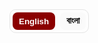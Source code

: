 <!-- 🔤 Language Switcher -->
<div class="lang-switch" role="group" aria-label="Language switch">
  <button data-lang="en" class="active">English</button>
  <button data-lang="bn">বাংলা</button>
</div>

<style>
/* Language visibility */
.lang-section{ display:none; }
body.lang-en .lang-en{ display:block; }
body.lang-bn .lang-bn{ display:block; }

/* Switcher styles (theme-friendly) */
.lang-switch{
  display:inline-flex; gap:8px; margin:0 0 1rem 0; border:1px solid #e5e5e5; border-radius:10px; padding:4px;
}
.lang-switch button{
  appearance:none; border:0; background:#fafafa; padding:6px 10px; border-radius:8px; cursor:pointer; font-weight:600;
}
.lang-switch button.active{ background:#8b0000; color:#fff; }
@media(prefers-color-scheme:dark){
  .lang-switch{ border-color:#333; }
  .lang-switch button{ background:#181818; color:#ddd; }
  .lang-switch button.active{ background:#8b0000; color:#fff; }
}

/* Shared styles from your page */
:root{
  --tile-bg:#5a0000;      /* Crimson box background */
  --icon-color:#8B0000;   /* Deep blood red icon */
  --text-light:#fff;      /* Text color on crimson */
}
.video-tiles{
  display:grid;
  gap:14px;
  grid-template-columns:repeat(2,1fr);
  margin:1.2rem 0 1.8rem;
}
@media(max-width:600px){ .video-tiles{ grid-template-columns:1fr; } }

.video-tile{
  display:flex;
  flex-direction:column;
  align-items:center;
  justify-content:center;
  text-decoration:none;
  background:var(--tile-bg);
  color:var(--text-light);
  border-radius:10px;
  padding:14px 8px;
  transition:transform .15s ease, box-shadow .15s ease;
}
.video-tile:hover{
  transform:translateY(-2px);
  box-shadow:0 6px 18px rgba(0,0,0,.2);
}
.icon{
  color:var(--icon-color);
  margin-bottom:.25rem;
}
.icon svg{
  width:0.9rem; height:0.9rem; display:block;
}
.caption{
  text-align:center;
  font-size:.85rem;  /* smaller text */
  line-height:1.3;
}
.caption strong{
  display:block;
  font-size:.9rem;
  margin-bottom:.15rem;
}
.caption p{
  margin:0;
  font-size:.8rem;
  opacity:.9;
}

/* Double divider */
.double-divider{
  width:100%;
  text-align:center;
  margin:1.5rem 0 2rem;
  position:relative;
}
.double-divider::before,
.double-divider::after{
  content:"";
  display:block;
  width:60%;
  max-width:400px;
  height:2px;
  margin:0.4rem auto;
  background:#8B0000; border-radius:2px;
}
.double-divider::after{ width:40%; opacity:0.8; }

/* Overview tiles */
.tiles-4{
  display:grid;
  gap:14px;
  grid-template-columns:repeat(4,1fr);
  margin: 0 0 1rem 0;
}
@media (max-width: 960px){ .tiles-4{ grid-template-columns:repeat(2,1fr); } }
@media (max-width: 520px){ .tiles-4{ grid-template-columns:1fr; } }
.tile{
  display:block; text-decoration:none; color:inherit; background:#fff;
  border:1px solid #e8e8e8; border-radius:12px; padding:14px 14px 16px;
  transition:transform .15s ease, box-shadow .15s ease, border-color .15s ease;
}
.tile:hover{ transform:translateY(-2px); border-color:#ddd; box-shadow:0 6px 20px rgba(0,0,0,.06); }
.tile-label{
  display:inline-block; font-size:.72rem; letter-spacing:.3px; color:#777;
  border:1px solid #eee; padding:.18rem .5rem; border-radius:999px; margin-bottom:.45rem;
}
.tile h3{ margin:.1rem 0 .35rem; font-size:1.05rem; font-weight:700; }
.tile p{ margin:0; color:#555; line-height:1.4; font-size:.95rem; }
</style>

<script>
(function(){
  const saved = localStorage.getItem('lang') || 'en';
  document.body.classList.remove('lang-en','lang-bn');
  document.body.classList.add('lang-' + saved);

  const buttons = document.querySelectorAll('.lang-switch button');
  buttons.forEach(btn=>{
    if(btn.dataset.lang === saved) btn.classList.add('active');
    btn.addEventListener('click', ()=>{
      buttons.forEach(b=>b.classList.remove('active'));
      btn.classList.add('active');
      const lang = btn.dataset.lang;
      document.body.classList.remove('lang-en','lang-bn');
      document.body.classList.add('lang-' + lang);
      localStorage.setItem('lang', lang);
    });
  });
})();
</script>

<!-- =========================================================
     ENGLISH VERSION
========================================================= -->
<div class="lang-section lang-en" markdown="1">

<!--  WELCOME NOTE -->
<section class="welcome-note" style="margin-bottom:2rem;">
  <h2>Welcome to <span style="color:#8b0000;">Saha Bari's Kali Puja</span> Website</h2>
  <p>
    Click on the links below to listen to the songs containing the lines near the <em>mondop</em> and the <em>book stall</em>.
    This year, our prayer has been simple - that <strong>Maa</strong> may enter our lives and show us the
    path to Enlightenment. To guide us toward living each moment fully immersed in Her presence.
  </p>
</section>

<section class="video-tiles">
  <a class="video-tile" href="https://www.youtube.com/watch?v=sADh9yMDIHE&list=RDsADh9yMDIHE&index=1" target="_blank" rel="noopener">
    <div class="icon" aria-hidden="true">
      <svg viewBox="0 0 24 24" fill="currentColor"><path d="M8 5v14l11-7-11-7z"></path></svg>
    </div>
    <div class="caption">
      <strong>Esheche Notun Manush - Dekhbi Jodi Aye Chole</strong>
    </div>
  </a>

  <a class="video-tile" href="https://www.youtube.com/watch?v=v_NX7qdX-0U&list=RDv_NX7qdX-0U&start_radio=1" target="_blank" rel="noopener">
    <div class="icon" aria-hidden="true">
      <svg viewBox="0 0 24 24" fill="currentColor"><path d="M12 3a9 9 0 00-9 9v6a3 3 0 003 3h1a2 2 0 002-2v-4a2 2 0 00-2-2H5v-1a7 7 0 0114 0v1h-2a2 2 0 00-2 2v4a2 2 0 002 2h1a3 3 0 003-3v-6a9 9 0 00-9-9z"></path></svg>
    </div>
    <div class="caption">
      <strong>Ramakrishna Namer Jowar Elo</strong>
    </div>
  </a>
</section>

<!--  DOUBLE LINE DIVIDER -->
<div class="double-divider"></div>

<section class="additional-note" style="margin-bottom:2rem;">
  <p>
    We have also composed a short article below - a heartfelt reflection on Maa Kali and Her many forms.
    Do give it a read, and may you find <strong>Maa</strong> in the form your heart desires. <strong>Joy Maa!</strong>
  </p>
</section>

<!-- HERO IMAGE -->
<p align="center">
  <img src="{{ '/kali_pic_2024.png' | relative_url }}" alt="Maa Kali"
       style="width:70%; max-width:600px; border-radius:14px;">
</p>

# Darshon E Maa Er Dorshon

Being the first of the ten [Mahavidyas](https://en.wikipedia.org/wiki/Mahavidya), [Maa Kali](https://en.wikipedia.org/wiki/Kali) is the epitome of [Shakti](https://en.wikipedia.org/wiki/Shakti). _Her_ iconography depicts _Her_ as "ugra" (fierce) - dark as the darkest [Kartik Amavasya](https://en.wikipedia.org/wiki/Amavasya) night sky, with three wide-open eyes that see past time, long tangled hair, a lolling crimson tongue, and a garland of countless skulls symbolizing the passing of time - innumerable births and deaths (*Kaal*). _She_ stands on [Lord Shiva](https://en.wikipedia.org/wiki/Shiva), in the cremation ground (*samshan*). In _Her_ left hands, She holds a severed head and a *kharga* (scimitar), symbols of the destruction of [Ahamkara](https://en.wikipedia.org/wiki/Ahamkara) (ego, the “I” consciousness) and [Avidya](https://en.wikipedia.org/wiki/Avidy%C4%81_(Hinduism)) (ignorance). In _Her_ right hands, _She_ blesses and grants boons through the [Abhaya](https://en.wikipedia.org/wiki/Abhayamudra) and [Varada mudra](https://en.wikipedia.org/wiki/Varadamudra).
Despite this fierce iconography, we love and adore _Her_ in our own ways. For example, my sister, looking at our community's (*para*) Kali idol (*murti*), exclaimed, “Maa ke khub cute dekhte lagche” (Maa looks so cute). That's the magic of Kali - terrifying yet tender, destructive yet deeply loving.

_But who really is Maa Kali? What does She signify? **How can we see Her as Thakur Sri Ramakrishna saw Her?**_  
Let’s take a journey together - to see Maa as the Mother, as Power, as the Primordial Energy, and as the Self within. Each reveals a different facet of the same truth. Understanding each, we discover that how we see Maa depends on our *Bhava* - the inner feeling with which we approach Her.

<!-- 4 TILES (OVERVIEW) -->
<div class="tiles-4">
  <a class="tile" href="#aspect-1">
    <div class="tile-label">Bhava 1</div>
    <h3>Kali as the Divine Mother</h3>
  </a>
  <a class="tile" href="#aspect-2">
    <div class="tile-label">Bhava 2</div>
    <h3>Kali as Shakti - The Power of Shiva</h3>
  </a>
  <a class="tile" href="#aspect-3">
    <div class="tile-label">Bhava 3</div>
    <h3>Kali as Primordial Power</h3>
  </a>
  <a class="tile" href="#aspect-4">
    <div class="tile-label">Bhava 4</div>
    <h3>Kali as Your Inner Being</h3>
  </a>
</div>

<hr />

### Bhava 1: Kali as the Divine Mother {#aspect-1}
At this level, Shakti appears in the form of Maa Kali, Maa Durga, Maa Saraswati, or any motherly power we worship. _She_ is external to us - our divine protector, our guide, our nurturer. We call out to _Her_ as we would to our earthly mother: sometimes in love, sometimes in fear, always in faith. _She_ destroys evil and removes obstacles, yet Her destruction is compassionate - it clears the path for light to enter. _She_ blesses those who walk the path of [Dharma](https://en.wikipedia.org/wiki/Dharma), and gently corrects those who stray. Understanding _Her_ in this way is [Bhakti Yoga](https://en.wikipedia.org/wiki/Bhakti_yoga) - the path of devotion. Here, the devotee and the Divine are two beings bound by love: a relationship of sweetness, surrender, and emotion - a [_rasa_](https://en.wikipedia.org/wiki/Rasa_(theology)) that fills the heart with bliss.

### Bhava 2: Kali as Shakti - The Power of Shiva {#aspect-2}
At a deeper level, Maa Kali is not merely someone outside who blesses us; _She_ is the very **Power of the Absolute (Shiva)**. _She_ is Shiva’s *ardhangini* - His other half, His pulse. Without _Her_, Shiva is *śava* - motionless, pure stillness without expression. _She_ is His expressive power, the one who makes consciousness move. As mentioned in the 6th mantra of the [Devi Sukta](https://en.wikipedia.org/wiki/Dev%C4%ABs%C5%ABkta) ([Ṛgveda X.125](https://en.wikipedia.org/wiki/Rigveda)):

> **ahaṃ rudrāya dhanurā tanomi brahmadviṣe śarave hantavā u, ahaṃ janāya samadaṃ kṛṇomy-ahaṃ dyāvā-pṛthivī āviveśa ॥ 6**  
> _(Meaning: I bend the bow for Rudra to slay the enemies of the noble. I battle the enemies of my devotees. Indeed, I pervade heaven and earth.)_

This is [Tantric](https://en.wikipedia.org/wiki/Tantra) [non-duality](https://en.wikipedia.org/wiki/Nondualism) - **Shiva–Shakti tattva**: Shiva is pure, unchanging consciousness (*Cit*), and Shakti is the vibration, the movement (*Spanda*) of that consciousness. Together they form existence itself - the stillness and the dance. When Maa Kali dances, the universe comes alive; when _She_ stops, everything returns to stillness. Every breath, heartbeat, and flash of thought is Her movement within the vast silence of Shiva. In the **Kali Tantra** and **Shakta** texts, this union is described as a constant embrace: Shiva lying below symbolizes the silent foundation of awareness, while Kali standing upon Him symbolizes energy rising and playing upon that awareness. When we recognize this, the image of Kali standing on Shiva is no longer “violent” but profoundly symbolic - consciousness and energy, two names for one Reality, forever entwined.

### Bhava 3: Kali as the Primordial Power that Flows through Us {#aspect-3}
At this level, Kali is no longer just an external goddess or even the power of Shiva. _She_ is the **primordial pulse** that keeps the universe alive. Shakti is the unseen rhythm of existence - the force by which the unmanifest becomes manifest. The rising sun, the beating of your heart, the birth and death of stars - all dance to _Her_ rhythm. The same energy that spins galaxies also hums within your spine as [Prana](https://en.wikipedia.org/wiki/Prana). Every thought that flashes across your mind, every surge of emotion, every act of creation or destruction - all are movements of Shakti. _She_ is the power that makes perception possible, the background vibration that turns pure consciousness into experience. When you feel inspired, when you love deeply, when you suffer and still rise again - that’s _Her_ too. Shakti is not “out there”; _She_ is the current that flows through everything that is. In [Samkhya](https://en.wikipedia.org/wiki/Samkhya), _She_ is **Mūla-Prakṛti**, the first cause. In [Advaita Vedanta](https://en.wikipedia.org/wiki/Advaita_Vedanta), _She_ is **Maya-Shakti**, the dynamic nature of [Nirguna Brahman](https://www.bbc.co.uk/bitesize/guides/zrf6pbk/revision/2) - pure stillness appearing as motion. Kali is that very motion - timeless energy taking form as time itself. As in the 4th and 8th mantras of the Devi Sukta (Ṛgveda X.125):
> **mayā so annam-atti yo vipaśyati yaḥ prāṇiti ya īṃ śṛṇotyuktam, amantavo māṃ ta upa kṣiyanti śrudhi-śruta śraddhivaṃ te vadāmi ॥ 4**  
> _(Meaning: He who eats, sees, breathes, and hears - does so through me… listen, I tell you that which deserves śraddhā.)_
>
> **aham-eva vāta-iva pravāmi ārabhamāṇā bhuvanāni viśvā, paro divā para enā pṛthivyaitāvatī mahinā saṃ babhūva ॥ 8**  
> _(Meaning: Like the wind, I set all worlds in motion. I am beyond sky and earth and have become all this in my own splendour.)_

### Bhava 4: Kali as Your Inner Being {#aspect-4}
Now come close. Ask: **“Who am I?”** Are you the body? the mind? If so, point to where “you” reside. If I scan your brain, will I find *you* there? The body is the instrument; the *ātma* is subtler.  
You may say, “I am my thoughts and feelings.” Yet in deep sleep the mind is silent, and still *you* remain - you wake and say, “I slept well.” Who witnessed that blankness?  
Or you may say, “I am my roles - parent, child, friend.” Roles change; something constant notes the change. That **witness** is the real you.

In meditation, thoughts rise and fall, emotions come and go, even the sense “I” fades and returns. After deep absorption you *know* you were absorbed - proof of the **Sākṣī**, the witness that never sleeps. The witness has no shape, boundary, or birth. It is pure **Awareness - Sat-Cit-Ānanda**, the essence of **Brahman**. Here **Śiva and Śakti merge**: stillness and movement are not two - **Advaita**. Like wave and ocean, they differ only in name and form.

**What is Brahman?**  
Not a “cosmic thing.” It cannot be objectified, because it is the ground of knowing. Hence **Neti Neti** - whatever you can point to is already within its light. As **Swami Sarvapriyananda** says: “The subject can never be the object of experience.” Like **Gödel’s theorem**, within a system some truths can’t be proven from within. Likewise, the finite body–mind cannot “know” Brahman as object - because Brahman is the subject.

**“Then can I never experience Brahman?”**  
Paradoxically, you already are. **Tat tvam asi - You are That.** As you infer light from illuminated objects, you infer Brahman from the very fact that you see, think, and feel. Every dream, silence, and moment of awareness is its evidence. Just as waves and ocean are water, you and Śakti are Brahman’s manifestations.

This is the unchanging truth that death cannot touch. The body will die, the “I”-sense will dissolve, but your *svarūpa* is eternal - infinite, unborn, deathless. As **Śrī Krishna** declares in the **Gītā (2.17–25)**: the Self is indestructible; weapons cannot cut it, fire cannot burn it, water cannot wet it, wind cannot dry it.

So yes - **you are Śakti**, not in the egoic sense of possessing power, but as Being itself:
> You don’t “have” Śakti; **you are** Śakti - localized for a while in this body, yet never limited by it.

When that insight dawns, all comparison dissolves. You no longer see “yourself” and “others”; you see **Maa everywhere** - the same infinite, ever-living consciousness shining as every form. You realize **Chidānanda-rūpaḥ Śivo’ham Śivo’ham**.

### Conclusion
And thus the journey completes: from worshipping Her outside, to finding Her within, to dissolving as Her. It’s alright if we can’t always “find” the Mother. She is **Ānandamayī** - ever-blissful, ever-revealing. She appears in whatever form you are ready to see. And if you truly long for Her, She will take the shape of your longing. As Thakur said, “**Joto mot, toto poth**” - as many faiths, so many paths.

But here lies the difficulty. After the festival days, we forget Her. Life returns - work, family, deadlines. We get busy: chasing science, progress, success; offering the mind to the senses; calling this the “real” life and treating philosophy as tea-time talk. In that busyness, the Mother becomes a faint memory, tucked away in a corner of the heart.

To truly find Her again, we must pause and rekindle **byākulatā** - sacred yearning. Like a child who cries for Ma and is pacified by nothing else, we must seek Her alone. Without that longing, we settle for the fleeting pleasures of a fleeting world. But when that yearning awakens, even for a moment, you see She was never gone - in your breath, your gaze, your joy and sorrow, in the silent awareness within you - **the Jyotir-o-Jyoti**, the Light behind every light.
</div>

<!-- =========================================================
     BENGALI VERSION
========================================================= -->
<div class="lang-section lang-bn" markdown="1">

<section class="welcome-note" style="margin-bottom:2rem;">
  <h2>স্বাগতম <span style="color:#8b0000;">সাহা বাড়ির কালীপূজা</span> ওয়েবসাইটে</h2>
  <p>
    নিচের লিঙ্কগুলোতে ক্লিক করে <em>মণ্ডপ</em> ও <em>বইয়ের স্টলের</em> কাছে বাজতে থাকা গানের লাইনগুলির রেকর্ডিং শুনতে পারেন।
    এ বছর আমাদের প্রার্থনা খুব সহজ - <strong>মা</strong> যেন আমাদের জীবনে প্রবেশ করেন এবং
    আমাদেরকে আলোর পথে চালিত করেন; যেন প্রতিটি মুহূর্তে আমরা তাঁর উপস্থিতিতে নিমগ্ন থাকতে শিখি।
  </p>
</section>

<section class="video-tiles">
  <a class="video-tile" href="https://www.youtube.com/watch?v=sADh9yMDIHE&list=RDsADh9yMDIHE&index=1" target="_blank" rel="noopener">
    <div class="icon" aria-hidden="true">
      <svg viewBox="0 0 24 24" fill="currentColor"><path d="M8 5v14l11-7-11-7z"></path></svg>
    </div>
    <div class="caption">
      <strong>এসেছে নতুন মানুষ - দেখবি যদি আয় চলে</strong>
    </div>
  </a>

  <a class="video-tile" href="https://www.youtube.com/watch?v=v_NX7qdX-0U&list=RDv_NX7qdX-0U&start_radio=1" target="_blank" rel="noopener">
    <div class="icon" aria-hidden="true">
      <svg viewBox="0 0 24 24" fill="currentColor"><path d="M12 3a9 9 0 00-9 9v6a3 3 0 003 3h1a2 2 0 002-2v-4a2 2 0 00-2-2H5v-1a7 7 0 0114 0v1h-2a2 2 0 00-2 2v4a2 2 0 002 2h1a3 3 0 003-3v-6a9 9 0 00-9-9z"></path></svg>
    </div>
    <div class="caption">
      <strong>রামকৃষ্ণ নামে জোয়ার এলো</strong>
    </div>
  </a>
</section>

<div class="double-divider"></div>

<section class="additional-note" style="margin-bottom:2rem;">
  <p>
    নীচে আমরা একটি ছোট্ট নিবন্ধ দিয়েছি - মা কালী ও তাঁর নানান রূপ নিয়ে হৃদয়ের কথা।
    পড়ে দেখবেন; আপনার হৃদয় যেমন করে চায়, সেভাবেই যেন <strong>মা</strong> ধরা দেন। <strong>জয় মা!</strong>
  </p>
</section>

<p align="center">
  <img src="{{ '/kali_pic_2024.png' | relative_url }}" alt="মা কালী"
       style="width:70%; max-width:600px; border-radius:14px;">
</p>

# দর্শনে মায়ের দর্শন

দশ মহাবিদ্যার মধ্যে প্রথম, [মা কালী](https://en.wikipedia.org/wiki/Kali) হলেন [শক্তি](https://en.wikipedia.org/wiki/Shakti)-রই মূর্ত প্রতীক। তাঁর আইকনোগ্রাফিতে _তাঁকে_ দেখা যায় **উগ্র** - [কার্তিকী অমাবস্যা](https://en.wikipedia.org/wiki/Amavasya)-র কৃষ্ণরাত্রির মতো কৃষ্ণবর্ণ, তিনটি বিস্ফারিত নয়ন যা সময়েরও ওপারে দেখে, এলোমেলো জটা, রক্তিম জিহ্বা, আর অনন্ত খুলি-মালায় সময়ের ধারাবাহিক জন্ম-মৃত্যুর (কাল) সংকেত। _তিনি_ [ভগবান শিব](https://en.wikipedia.org/wiki/Shiva)-ের বক্ষে [শ্মশানে] (সমশান) বিরাজমান। বামহস্তে কাটা মুণ্ডু ও *খড়্গ* - [অহংকার](https://en.wikipedia.org/wiki/Ahamkara) ও [অবিদ্যা](https://en.wikipedia.org/wiki/Avidy%C4%81_(Hinduism)) বিনাশের প্রতীক; ডানহাতে [অভয়](https://en.wikipedia.org/wiki/Abhayamudra) ও [বরদা](https://en.wikipedia.org/wiki/Varadamudra) মুদ্রা - আশীর্বাদ ও বরদান।  
তবু এই ভয়াল রূপের মধ্যেও আমরা তাঁকে আপন করে ভালবাসি। আমাদের পাড়ার কালীমূর্তি দেখে আমার বোন হেসে বলেছিল, “মা-কে খুব কিউট দেখাচ্ছে!” - এটাই কালী-মায়ের মাহাত্ম্য - ভয়ংকর অথচ স্নেহময়ী, বিধ্বংসী অথচ গভীর প্রেমময়ী।

_তবে মা কালী কে? তিনি কী বোঝান? **ঠাকুর শ্রী রামকৃষ্ণ যেমন করে দেখেছিলেন, আমরাও কি তেমন করে তাঁকে দেখতে পারি?**_  
চলুন চারভাবে দেখি - মা **মাতা** রূপে, **শক্তি** রূপে, **আদ্যশক্তি** রূপে, আর **অন্তঃসত্তা** রূপে। একেকটি দৃষ্টিভঙ্গি একেকটি সত্যের আভাস দেয়। কোন *ভাব*ে আপনি মাকে ডাকছেন, তাই-ই নির্ধারণ করে আপনার দর্শন।

<div class="tiles-4">
  <a class="tile" href="#aspect-1">
    <div class="tile-label">ভাব ১</div>
    <h3>মা - দিব্য জননী</h3>
  </a>
  <a class="tile" href="#aspect-2">
    <div class="tile-label">ভাব ২</div>
    <h3>শক্তি - শিবের সচল শক্তি</h3>
  </a>
  <a class="tile" href="#aspect-3">
    <div class="tile-label">ভাব ৩</div>
    <h3>আদ্যশক্তি - স্রষ্টা স্পন্দন</h3>
  </a>
  <a class="tile" href="#aspect-4">
    <div class="tile-label">ভাব ৪</div>
    <h3>অন্তরের আমি - মা</h3>
  </a>
</div>

<hr />

### ভাব ১: মা - দিব্য জননী {#aspect-1}
এই স্তরে শক্তি উপস্থিত হন মা কালী, মা দুর্গা, মা সরস্বতী বা যে কোনও মাতৃশক্তি-রূপে। _তিনি_ আপাতত বাহিরে - রক্ষিকা, পথপ্রদর্শিকা, পোষিকা। কখনও প্রেমে, কখনও ভয়ে, কিন্তু বিশ্বাসে - আমরা তাঁকে ডাকি। তিনি দুষ্ট-দমন ও বিঘ্ন-নাশ করেন, কিন্তু সেই বিনাশও করুণাময় - আলোর পথ খুলে দেয়। [ধর্ম](https://en.wikipedia.org/wiki/Dharma)-পথিকদের আশীর্বাদ করেন, পথভ্রষ্টদের মমতায় সুধরান। এই দর্শনই [ভক্তি যোগ](https://en.wikipedia.org/wiki/Bhakti_yoga) - যেখানে ভক্ত ও ঈশ্বর দু’জন, কিন্তু প্রেমে আবদ্ধ। এ এক মাধুর্য, আত্মসমর্পণ ও রসের সম্পর্ক - হৃদয় ভরে ওঠে *রসে*।

### ভাব ২: কালী - শক্তি, শিবের শক্তি {#aspect-2}
আরও গভীরে গেলে মা কালী কেবল বাহিরের কোনো সত্তা নন; _তিনি_ **পরম সত্যের শক্তি (শিব)**। _তিনি_ শিবের *অর্ধাঙ্গিনী* - তাঁর স্পন্দন। শক্তি ছাড়া শিব *শব* - নিস্তরঙ্গ চৈতন্য। _তিনি_ সেই প্রকাশশক্তি, যিনি চৈতন্যকে গতিময় করেন। [দেবীসূক্ত](https://en.wikipedia.org/wiki/Dev%C4%ABs%C5%ABkta) (ঋগ্বেদ ১০.১২৫) বলে:

> **ahaṃ rudrāya… ॥ 6** - “আমি রুদ্রের ধনুক টানি… আকাশ-পাতাল ভেদ করে আমি বিরাজমান।”

এটাই [তন্ত্র](https://en.wikipedia.org/wiki/Tantra)-র **শিব–শক্তি তত্ত্ব**: শিব = চিত্ (নির্বিকার চৈতন্য), শক্তি = স্পন্দ (চৈতন্যের আন্দোলন)। দু’য়ে মিলে সৃষ্টিস্বরূপ - *নিঃস্তব্ধতা ও নৃত্য*। কালী নৃত্য করলে বিশ্ব জেগে ওঠে; থামলে সব নিস্তব্ধ। প্রতিটি নিঃশ্বাস, হৃদস্পন্দন, চিন্তার ঝলক - শিবের নিস্তব্ধতায় মায়েরই নৃত্য। তাই শিব-বক্ষে কালীমূর্তি কোনো হিংসা নয় - গভীর প্রতীক: চৈতন্য ও শক্তি - এক সত্যের দুই নাম।

### ভাব ৩: কালী - আদ্যশক্তি, যে স্পন্দন স্রোত {#aspect-3}
এখানে কালী আর কেবল বাহ্য দেবী নন; _তিনি_ **আদ্যশক্তি** - মহাবিশ্বের প্রাণস্পন্দন। অদৃশ্য যে স্পন্দনে অপ্রকাশ্য প্রকাশ পায় - সেটাই শক্তি। সূর্যোদয়, হৃদস্পন্দন, নক্ষত্রের জন্ম-মৃত্যু - সবই তাঁর তালে। যে শক্তি আকাশগঙ্গাকে ঘোরায়, সেই শক্তিই মেরুদণ্ডে [প্রাণ](https://en.wikipedia.org/wiki/Prana) হয়ে সঞ্চারিত। ভাবনা, অনুভূতি, সৃষ্টি-লয় - সবই তাঁরই গতি। [সাংখ্য](https://en.wikipedia.org/wiki/Samkhya)-তে _তিনি_ **মূলপ্রকৃতি**; [অদ্বৈত বেদান্ত](https://en.wikipedia.org/wiki/Advaita_Vedanta)-এ **মায়া-শক্তি** - নির্বিকার ব্রহ্মণের গতিরূপ। দেবীসূক্ত (ঋগ্বেদ ১০.১২৫) আরও বলে:  
> **mayā so annam-atti… ॥ 4** - “যে খায়, দেখে, শ্বাস নেয়, শোনে - সবই আমার দ্বারাই।”  
> **aham-eva vāta-iva… ॥ 8** - “বাতাসের মতো আমি জগত্‌কে চালিত করি; আকাশ-পৃথিবীরও অতীতে আমি সৰ্ব্বত্র।”

### ভাব ৪: কালী - তোমার অন্তঃসত্তা {#aspect-4}
একটু কাছে এসো। জিজ্ঞেস করো - **“আমি কে?”** শরীর? মন? তাহলে “আমি” কোথায় থাকি? মস্তিষ্ক স্ক্যানে কি তোমাকে দেখা যাবে? দেহ যন্ত্র; *আত্মা* সূক্ষ্মতর।  
গভীর নিদ্রায় মন স্তব্ধ, তবু জেগে উঠে বলো, “ভালো ঘুম হয়েছে”- কে জানল?  
ভূমিকা বদলায় - কন্যা মা হয়, ছাত্র শিক্ষক হয় - কিন্তু কোনো স্থিতসত্তা সব দেখে। সেই **সাক্ষী**-ই সত্যিকারের তুমি।

ধ্যানে দেখবে, ভাবনা-অনুভূতি ওঠে-নেমে, এমনকি “আমি”-বোধও আসে-যায়। ডুবে থেকে উঠে *জানো* তুমি ডুবেছিলে - এ জ্ঞানই **সাক্ষী**-র প্রমাণ। সাক্ষীর আকার নেই, সীমানা নেই, জন্ম নেই। তিনি **সৎ–চিত্–আনন্দ** - **ব্রহ্মস্বরূপ**। এখানে **শিব–শক্তি অভেদ** - স্থিতি ও গতি, দুটি নয় - **অদ্বৈত**। ঢেউ–সাগর-জল এক; নাম-রূপে ভেদ।

**ব্রহ্ম কী?** কোনো “বস্তু” নয়; *জ্ঞান করার আধার* বলেই অবস্তুনিষ্ঠ। তাই **“নেতি নেতি”** - যেটা বলা যায়, সবই ব্রহ্ম-প্রকাশের মধ্যে। **স্বামী সর্বপ্রিয়ানন্দ** বলেন: “বিষয় কখনও অবলম্বনকে বস্তু করতে পারে না।” গ্যোডেলের মত - সিস্টেমের ভেতরে এমন সত্য থাকে যা সিস্টেম দিয়ে প্রমাণ হয় না। তেমনি দেহ-মন দিয়ে ব্রহ্মকে বস্তু করা যায় না - কারণ ব্রহ্মই বিষয়।

**“তাহলে ব্রহ্মকে কি কখনো অনুভব করা যাবে না?”**  
বিপরীত - সর্বক্ষণই তুমি *তাই*। **তত্ত্বমসि** - “তুই সেই।” যেমন আলোকিত বস্তু দেখে আলো বোঝা যায়, তেমনি দেখা–ভাবা–জানা - সবই ব্রহ্ম-প্রকাশ। প্রতিটি স্বপ্ন, নীরবতা, চৈতন্য-মুহূর্ত - তাঁরই প্রমাণ। ঢেউ–সাগর-জল যেমন এক, তেমনি তুমি–শক্তি–ব্রহ্ম এক সত্যের তিন দৃষ্টিভঙ্গি।

এই সত্য মৃত্যু স্পর্শ করতে পারে না। দেহ নশ্বর, “আমি”-বোধ ম্লান হয়, কিন্তু তোমার **স্বরূপ** নিত্য - অনাদি, অজ, অবিনশ্বর। **গীতায়** (২.১৭–২৫) শ্রীকৃষ্ণ ঘোষণা করেছেন - আত্মা অক্ষয়; অস্ত্র কাটতে পারে না, অগ্নি পোড়াতে পারে না, জল ভেজাতে পারে না, বায়ু শুকোতে পারে না।

অতএব - **তুমি শক্তি**, অহংকারে নয়, সত্তায়:
> তুমি শক্তিকে “ধরো” না; **তুমিই** শক্তি - অস্থায়ীভাবে দেহে সীমাবদ্ধ, কিন্তু দেহে কখনো সীমিত নও।

এই বোধ উদিত হলে তুলনা–ভেদ সব মিলিয়ে যায়। “আমি” ও “অন্য” বলে থাকে না; সর্বত্র **মা**-কেই দেখ - অনন্ত চৈতন্যে জ্যোতিষ্মত রূপ। উচ্চারিত হয় - **চিদানন্দরূপঃ শিবো’হম্ শিবো’হম্**।

### উপসংহার
বাহিরের পূজা থেকে অন্তরের ধ্যান, শেষে অভেদে লয় - এভাবেই যাত্রা পূর্ণ। “মা” না-পেলেও ক্ষতি নেই - তিনি **আনন্দময়ী**, সদা-প্রকাশময়ী। তুমি যেরূপে দেখতে চাও, সেই রূপেই ধরা দেন। সত্যিকার ব্যাকুলতা থাকলে - “যত মত, তত পথ।”  
কিন্তু সমস্যা - পূজার পর আমরা তাঁকে ভুলে যাই। জীবন ফিরে আসে - কাজ, পরিবার, সময়সীমা। বিজ্ঞান, প্রগতি, সফলতার পিছে ছুটি; ইন্দ্রিয়ভোগে মন বিলাই; দর্শনকে “টেবিল-টক” ভাবি। সেই ব্যস্ততায় মা মনের কোণে নিস্তব্ধ স্মৃতি হয়ে থাকেন।  
তাঁকে পেতে হলে এক মুহূর্ত খেলনা-জীবন ছেড়ে **ব্যাকুলতা** ফেরাতে হবে - যেমন শিশু কেবল *মা*কেই ডাকে, খেলনা শান্ত করতে পারে না। ব্যাকুলতা ছাড়া ক্ষণস্থায়ী জগতে ক্ষণিক সুখেই আটকে থাকি। আর যেই সেই তৃষ্ণা জাগে, বুঝে নিও - মা কোনোদিন দূরে ছিলেন না; নিঃশ্বাসে, দৃষ্টিতে, সুখ–দুঃখে, অন্তরের নীরব চৈতন্যে - **জ্যোতিরও জ্যোতি**, সকল আলোর অন্তরালোক।
</div>
